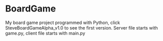 # BoardGame

My board game project programmed with Python, click SteveBoardGameAlpha_v1.0 to see the first version. Server file starts with game.py, client file starts with main.py
